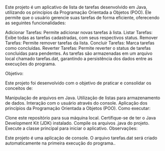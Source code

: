 Este projeto é um aplicativo de lista de tarefas desenvolvido em Java, utilizando os princípios da Programação Orientada a Objetos (POO). Ele permite que o usuário gerencie suas tarefas de forma eficiente, oferecendo as seguintes funcionalidades:

Adicionar Tarefas: Permite adicionar novas tarefas à lista.
Listar Tarefas: Exibe todas as tarefas cadastradas, com seus respectivos status.
Remover Tarefas: Permite remover tarefas da lista.
Concluir Tarefas: Marca tarefas como concluídas.
Reverter Tarefas: Permite reverter o status de tarefas concluídas para pendentes.
As tarefas são armazenadas em um arquivo local chamado tarefas.dat, garantindo a persistência dos dados entre as execuções do programa.

Objetivo:

Este projeto foi desenvolvido com o objetivo de praticar e consolidar os conceitos de:

Manipulação de arquivos em Java.
Utilização de listas para armazenamento de dados.
Interação com o usuário através do console.
Aplicação dos princípios da Programação Orientada a Objetos (POO).
Como executar:

Clone este repositório para sua máquina local.
Certifique-se de ter o Java Development Kit (JDK) instalado.
Compile os arquivos .java do projeto.
Execute a classe principal para iniciar o aplicativo.
Observações:

Este projeto é uma aplicação de console.
O arquivo tarefas.dat será criado automaticamente na primeira execução do programa..

